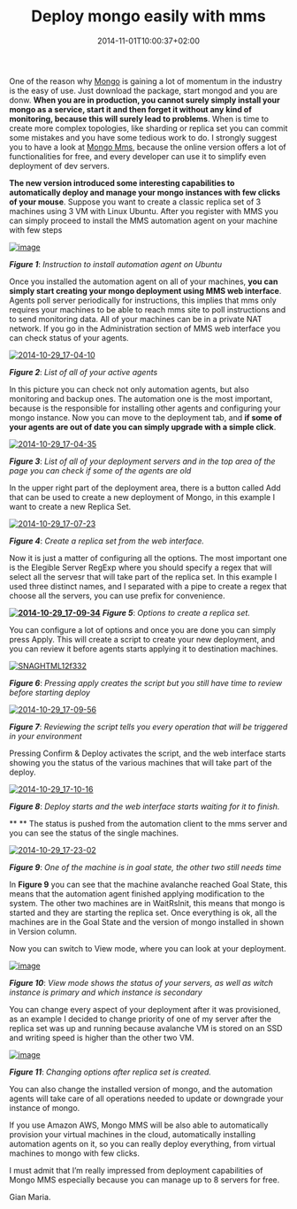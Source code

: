 ﻿---
title: "Deploy mongo easily with mms"
description: ""
date: 2014-11-01T10:00:37+02:00
draft: false
tags: [Mongo]
categories: [NoSql]
---
One of the reason why [Mongo](http://www.mongodb.org/) is gaining a lot of momentum in the industry is the easy of use. Just download the package, start mongod and you are donw.  **When you are in production, you cannot surely simply install your mongo as a service, start it and then forget it without any kind of monitoring, because this will surely lead to problems**. When is time to create more complex topologies, like sharding or replica set you can commit some mistakes and you have some tedious work to do. I strongly suggest you to have a look at [Mongo Mms](https://mms.mongodb.com), because the online version offers a lot of functionalities for free, and every developer can use it to simplify even deployment of dev servers.

 **The new version introduced some interesting capabilities to automatically deploy and manage your mongo instances with few clicks of your mouse**. Suppose you want to create a classic replica set of 3 machines using 3 VM with Linux Ubuntu. After you register with MMS you can simply proceed to install the MMS automation agent on your machine with few steps

[![image](http://www.codewrecks.com/blog/wp-content/uploads/2014/11/image_thumb.png "image")](http://www.codewrecks.com/blog/wp-content/uploads/2014/11/image.png)

 ***Figure 1***: *Instruction to install automation agent on Ubuntu*

Once you installed the automation agent on all of your machines,  **you can simply start creating your mongo deployment using MMS web interface**. Agents poll server periodically for instructions, this implies that mms only requires your machines to be able to reach mms site to poll instructions and to send monitoring data. All of your machines can be in a private NAT network. If you go in the Administration section of MMS web interface you can check status of your agents.

[![2014-10-29_17-04-10](http://www.codewrecks.com/blog/wp-content/uploads/2014/11/2014-10-29_17-04-10_thumb.jpg "2014-10-29_17-04-10")](http://www.codewrecks.com/blog/wp-content/uploads/2014/11/2014-10-29_17-04-10.jpg)

 ***Figure 2***: *List of all of your active agents*

In this picture you can check not only automation agents, but also monitoring and backup ones. The automation one is the most important, because is the responsible for installing other agents and configuring your mongo instance. Now you can move to the deployment tab, and **if some of your agents are out of date you can simply upgrade with a simple click**.

[![2014-10-29_17-04-35](http://www.codewrecks.com/blog/wp-content/uploads/2014/11/2014-10-29_17-04-35_thumb.jpg "2014-10-29_17-04-35")](http://www.codewrecks.com/blog/wp-content/uploads/2014/11/2014-10-29_17-04-35.jpg)

 ***Figure 3***: *List of all of your deployment servers and in the top area of the page you can check if some of the agents are old*

In the upper right part of the deployment area, there is a button called Add that can be used to create a new deployment of Mongo, in this example I want to create a new Replica Set.

[![2014-10-29_17-07-23](http://www.codewrecks.com/blog/wp-content/uploads/2014/11/2014-10-29_17-07-23_thumb.jpg "2014-10-29_17-07-23")](http://www.codewrecks.com/blog/wp-content/uploads/2014/11/2014-10-29_17-07-23.jpg)

 ***Figure 4***: *Create a replica set from the web interface.*

Now it is just a matter of configuring all the options. The most important one is the Elegible Server RegExp where you should specify a regex that will select all the servesr that will take part of the replica set. In this example I used three distinct names, and I separated with a pipe to create a regex that choose all the servers, you can use prefix for convenience.

 **[![2014-10-29_17-09-34](http://www.codewrecks.com/blog/wp-content/uploads/2014/11/2014-10-29_17-09-34_thumb.jpg "2014-10-29_17-09-34")](http://www.codewrecks.com/blog/wp-content/uploads/2014/11/2014-10-29_17-09-34.jpg)**  ***Figure 5***: *Options to create a replica set.*

You can configure a lot of options and once you are done you can simply press Apply. This will create a script to create your new deployment, and you can review it before agents starts applying it to destination machines.

[![SNAGHTML12f332](http://www.codewrecks.com/blog/wp-content/uploads/2014/11/SNAGHTML12f332_thumb.png "SNAGHTML12f332")](http://www.codewrecks.com/blog/wp-content/uploads/2014/11/SNAGHTML12f332.png)

 ***Figure 6***: *Pressing apply creates the script but you still have time to review before starting deploy*

[![2014-10-29_17-09-56](http://www.codewrecks.com/blog/wp-content/uploads/2014/11/2014-10-29_17-09-56_thumb.jpg "2014-10-29_17-09-56")](http://www.codewrecks.com/blog/wp-content/uploads/2014/11/2014-10-29_17-09-56.jpg)

 ***Figure 7***: *Reviewing the script tells you every operation that will be triggered in your environment*

Pressing Confirm & Deploy activates the script, and the web interface starts showing you the status of the various machines that will take part of the deploy.

[![2014-10-29_17-10-16](http://www.codewrecks.com/blog/wp-content/uploads/2014/11/2014-10-29_17-10-16_thumb.jpg "2014-10-29_17-10-16")](http://www.codewrecks.com/blog/wp-content/uploads/2014/11/2014-10-29_17-10-16.jpg)

 ***Figure 8***: *Deploy starts and the web interface starts waiting for it to finish.*

 ** ** The status is pushed from the automation client to the mms server and you can see the status of the single machines.

[![2014-10-29_17-23-02](http://www.codewrecks.com/blog/wp-content/uploads/2014/11/2014-10-29_17-23-02_thumb.jpg "2014-10-29_17-23-02")](http://www.codewrecks.com/blog/wp-content/uploads/2014/11/2014-10-29_17-23-02.jpg)

 ***Figure 9***: *One of the machine is in goal state, the other two still needs time*

In  **Figure 9** you can see that the machine avalanche reached Goal State, this means that the automation agent finished applying modification to the system. The other two machines are in WaitRsInit, this means that mongo is started and they are starting the replica set. Once everything is ok, all the machines are in the Goal State and the version of mongo installed in shown in Version column.

Now you can switch to View mode, where you can look at your deployment.

[![image](http://www.codewrecks.com/blog/wp-content/uploads/2014/11/image_thumb1.png "image")](http://www.codewrecks.com/blog/wp-content/uploads/2014/11/image1.png)

 ***Figure 10***: *View mode shows the status of your servers, as well as witch instance is primary and which instance is secondary*

You can change every aspect of your deployment after it was provisioned, as an example I decided to change priority of one of my server after the replica set was up and running because avalanche VM is stored on an SSD and writing speed is higher than the other two VM.

[![image](http://www.codewrecks.com/blog/wp-content/uploads/2014/11/image_thumb2.png "image")](http://www.codewrecks.com/blog/wp-content/uploads/2014/11/image2.png)

 ***Figure 11***: *Changing options after replica set is created.*

You can also change the installed version of mongo, and the automation agents will take care of all operations needed to update or downgrade your instance of mongo.

If you use Amazon AWS, Mongo MMS will be also able to automatically provision your virtual machines in the cloud, automatically installing automation agents on it, so you can really deploy everything, from virtual machines to mongo with few clicks.

I must admit that I’m really impressed from deployment capabilities of Mongo MMS especially because you can manage up to 8 servers for free.

Gian Maria.
